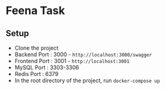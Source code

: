 # Feena Task

## Setup

- Clone the project
- Backend Port : 3000 - `http://localhost:3000/swagger`
- Frontend Port : 3001 - `http://localhost:3001`
- MySQL Port : 3303-3306
- Redis Port : 6379
- In the root directory of the project, run `docker-compose up`
